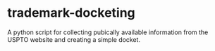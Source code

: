 # trademark-docketing
A python script for collecting pubically available information from the USPTO website and creating a simple docket.

